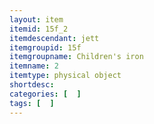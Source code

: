 ```yaml
---
layout: item
itemid: 15f_2
itemdescendant: jett
itemgroupid: 15f
itemgroupname: Children's iron
itemname: 2
itemtype: physical object
shortdesc: 
categories: [  ]
tags: [  ]
---
```







